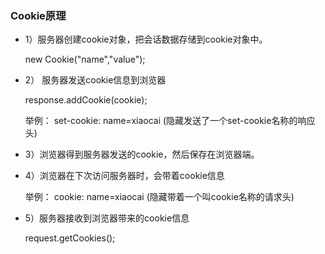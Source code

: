 ### Cookie原理

* 1）服务器创建cookie对象，把会话数据存储到cookie对象中。

	new Cookie("name","value");
	
* 2）	服务器发送cookie信息到浏览器

	response.addCookie(cookie);

	举例： set-cookie: name=xiaocai  (隐藏发送了一个set-cookie名称的响应头)
	
* 3）浏览器得到服务器发送的cookie，然后保存在浏览器端。

* 4）浏览器在下次访问服务器时，会带着cookie信息

	举例： cookie: name=xiaocai  (隐藏带着一个叫cookie名称的请求头)
* 5）服务器接收到浏览器带来的cookie信息

	request.getCookies();
